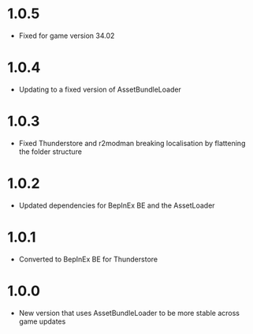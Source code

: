 # 1.0.5

* Fixed for game version 34.02

# 1.0.4

* Updating to a fixed version of AssetBundleLoader

# 1.0.3

* Fixed Thunderstore and r2modman breaking localisation by flattening the folder structure

# 1.0.2

* Updated dependencies for BepInEx BE and the AssetLoader

# 1.0.1

* Converted to BepInEx BE for Thunderstore

# 1.0.0
 
* New version that uses AssetBundleLoader to be more stable across game updates